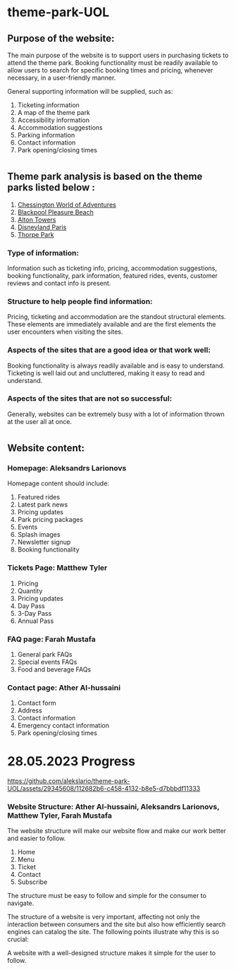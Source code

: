 # theme-park-UOL

## Purpose of the website:
The main purpose of the website is to support users in purchasing tickets to attend the theme park. Booking functionality must be readily available to allow users to search for specific booking times and pricing, whenever necessary, in a user-friendly manner.

General supporting information will be supplied, such as:
1) Ticketing information
2) A map of the theme park
3) Accessibility information
4) Accommodation suggestions
5) Parking information
6) Contact information
7) Park opening/closing times

#

## Theme park analysis is based on the theme parks listed below :
1) [Chessington World of Adventures](https://www.chessington.com/)
2) [Blackpool Pleasure Beach](https://www.blackpoolpleasurebeach.com/)
3) [Alton Towers](https://www.altontowers.com/)
4) [Disneyland Paris](https://www.disneylandparis.com/en-gb/)
5) [Thorpe Park](https://www.thorpepark.com/)

### Type of information:
Information such as ticketing info, pricing, accommodation suggestions, booking functionality, park information, featured rides, events, customer reviews and contact info is present.

### Structure to help people find information:
Pricing, ticketing and accommodation are the standout structural elements. These elements are immediately available and are the first elements the user encounters when visiting the sites.

### Aspects of the sites that are a good idea or that work well:
Booking functionality is always readily available and is easy to understand.
Ticketing is well laid out and uncluttered, making it easy to read and understand.

### Aspects of the sites that are not so successful:
Generally, websites can be extremely busy with a lot of information thrown at the user all at once.

#

## Website content:
### Homepage: Aleksandrs Larionovs
Homepage content should include:
1) Featured rides
2) Latest park news
3) Pricing updates
4) Park pricing packages
5) Events
6) Splash images
7) Newsletter signup
8) Booking functionality

### Tickets Page: Matthew Tyler
1) Pricing
2) Quantity
3) Pricing updates
4) Day Pass
5) 3-Day Pass
6) Annual Pass


### FAQ page: Farah Mustafa
1) General park FAQs
2) Special events FAQs
3) Food and beverage FAQs

### Contact page: Ather Al-hussaini
1) Contact form
2) Address
3) Contact information
4) Emergency contact information
5) Park opening/closing times

# 28.05.2023 Progress


https://github.com/alekslario/theme-park-UOL/assets/29345608/112682b6-c458-4132-b8e5-d7bbbdf11333


### Website Structure: Ather Al-hussaini, Aleksandrs Larionovs, Matthew Tyler, Farah Mustafa
The website structure will make our website flow and make our work better and easier to follow.
1) Home
2) Menu
3) Ticket
4) Contact
5) Subscribe

The structure must be easy to follow and simple for the consumer to navigate.

The structure of a website is very important, affecting not only the interaction between consumers and the site but also how efficiently search engines can catalog the site. The following points illustrate why this is so crucial:

 A website with a well-designed structure makes it simple for the user to follow.
